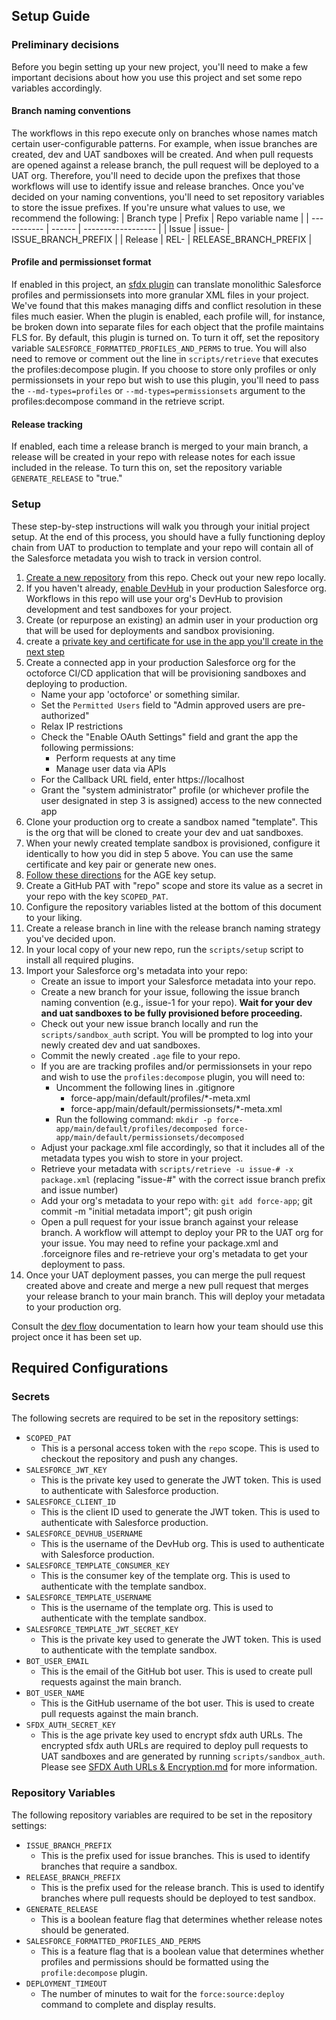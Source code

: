 ## Setup Guide

### Preliminary decisions
Before you begin setting up your new project, you'll need to make a few important decisions about how you use this project and set some repo variables accordingly.

#### Branch naming conventions
The workflows in this repo execute only on branches whose names match certain user-configurable patterns.  For example, when issue branches are created, dev and UAT sandboxes will be created.  And when pull requests are opened against a release branch, the pull request will be deployed to a UAT org.  Therefore, you'll need to decide upon the prefixes that those workflows will use to identify issue and release branches.  Once you've decided on your naming conventions, you'll need to set repository variables to store the issue prefixes.  If you're unsure what values to use, we recommend the following:
| Branch type | Prefix | Repo variable name |
| ----------- | ------ | ------------------ |
| Issue       | issue- | ISSUE_BRANCH_PREFIX |
| Release     | REL-   | RELEASE_BRANCH_PREFIX |

#### Profile and permissionset format
If enabled in this project, an [sfdx plugin](https://www.npmjs.com/package/@rdietrick/sfdx-profile-decompose) can translate monolithic Salesforce profiles and permissionsets into more granular XML files in your project.  We've found that this makes managing diffs and conflict resolution in these files much easier.  When the plugin is enabled, each profile will, for instance, be broken down into separate files for each object that the profile maintains FLS for.  By default, this plugin is turned on.  To turn it off, set the repository variable `SALESFORCE_FORMATTED_PROFILES_AND_PERMS` to true.  You will also need to remove or comment out the line in `scripts/retrieve` that executes the profiles:decompose plugin.  If you choose to store only profiles or only permissionsets in your repo but wish to use this plugin, you'll need to pass the `--md-types=profiles` or `--md-types=permissionsets` argument to the profiles:decompose command in the retrieve script.

#### Release tracking
If enabled, each time a release branch is merged to your main branch, a release will be created in your repo with release notes for each issue included in the release.  To turn this on, set the repository variable `GENERATE_RELEASE` to "true."

### Setup

These step-by-step instructions will walk you through your initial project setup.  At the end of this process, you should have a fully functioning deploy chain from UAT to production to template and your repo will contain all of the Salesforce metadata you wish to track in version control.

1. [Create a new repository](https://github.com/new?owner=&template_name=octoforce-actions&template_owner=github) from this repo.  Check out your new repo locally.
2. If you haven't already, [enable DevHub](https://help.salesforce.com/s/articleView?id=sf.sfdx_setup_enable_devhub.htm&type=5) in your production Salesforce org.  Workflows in this repo will use your org's DevHub to provision development and test sandboxes for your project.
3. Create (or repurpose an existing) an admin user in your production org that will be used for deployments and sandbox provisioning.
4. create a [private key and certificate for use in the app you'll create in the next step](https://developer.salesforce.com/docs/atlas.en-us.sfdx_dev.meta/sfdx_dev/sfdx_dev_auth_key_and_cert.htm)
5. Create a connected app in your production Salesforce org for the octoforce CI/CD application that will be provisioning sandboxes and deploying to production.
    - Name your app 'octoforce' or something similar.
    - Set the `Permitted Users` field to "Admin approved users are pre-authorized"
    - Relax IP restrictions
    - Check the "Enable OAuth Settings" field and grant the app the following permissions:
      -  Perform requests at any time
      -  Manage user data via APIs
    - For the Callback URL field, enter https://localhost
    - Grant the "system administrator" profile (or whichever profile the user designated in step 3 is assigned) access to the new connected app
6. Clone your production org to create a sandbox named "template".  This is the org that will be cloned to create your dev and uat sandboxes.
7. When your newly created template sandbox is provisioned, configure it identically to how you did in step 5 above.  You can use the same certificate and key pair or generate new ones. 
8. [Follow these directions](https://github.com/github/octoforce-actions/blob/add-setup-docs/docs/SFDX%20Auth%20URLs%20%26%20Encryption.md) for the AGE key setup. 
9. Create a GitHub PAT with "repo" scope and store its value as a secret in your repo with the key `SCOPED_PAT`.
10. Configure the repository variables listed at the bottom of this document to your liking.
11. Create a release branch in line with the release branch naming strategy you've decided upon.
12. In your local copy of your new repo, run the `scripts/setup` script to install all required plugins.
13. Import your Salesforce org's metadata into your repo:
    - Create an issue to import your Salesforce metadata into your repo.
    - Create a new branch for your issue, following the issue branch naming convention (e.g., issue-1 for your repo).  **Wait for your dev and uat sandboxes to be fully provisioned before proceeding.**
    - Check out your new issue branch locally and run the `scripts/sandbox_auth` script.  You will be prompted to log into your newly created dev and uat sandboxes.
    - Commit the newly created `.age` file to your repo.
    - If you are are tracking profiles and/or permissionsets in your repo and wish to use the `profiles:decompose` plugin, you will need to:
      - Uncomment the following lines in .gitignore 
        - force-app/main/default/profiles/*-meta.xml
        - force-app/main/default/permissionsets/*-meta.xml
      - Run the following command: `mkdir -p force-app/main/default/profiles/decomposed force-app/main/default/permissionsets/decomposed`
    - Adjust your package.xml file accordingly, so that it includes all of the metadata types you wish to store in your project.
    - Retrieve your metadata with `scripts/retrieve -u issue-# -x package.xml` (replacing "issue-#" with the correct issue branch prefix and issue number)
    - Add your org's metadata to your repo with: `git add force-app`; git commit -m "initial metadata import"; git push origin
    - Open a pull request for your issue branch against your release branch.  A workflow will attempt to deploy your PR to the UAT org for your issue.  You may need to refine your package.xml and .forceignore files and re-retrieve your org's metadata to get your deployment to pass.
14. Once your UAT deployment passes, you can merge the pull request created above and create and merge a new pull request that merges your release branch to your main branch.  This will deploy your metadata to your production org.

Consult the [dev flow](./Dev_Flow.md) documentation to learn how your team should use this project once it has been set up.


## Required Configurations

### Secrets

The following secrets are required to be set in the repository settings:

- `SCOPED_PAT`
  - This is a personal access token with the `repo` scope. This is used to checkout the repository and push any changes.
- `SALESFORCE_JWT_KEY`
  - This is the private key used to generate the JWT token. This is used to authenticate with Salesforce production.
- `SALESFORCE_CLIENT_ID`
  - This is the client ID used to generate the JWT token. This is used to authenticate with Salesforce production.
- `SALESFORCE_DEVHUB_USERNAME`
  - This is the username of the DevHub org. This is used to authenticate with Salesforce production.
- `SALESFORCE_TEMPLATE_CONSUMER_KEY`
  - This is the consumer key of the template org. This is used to authenticate with the template sandbox.
- `SALESFORCE_TEMPLATE_USERNAME`
  - This is the username of the template org. This is used to authenticate with the template sandbox.
- `SALESFORCE_TEMPLATE_JWT_SECRET_KEY`
  - This is the private key used to generate the JWT token. This is used to authenticate with the template sandbox.
- `BOT_USER_EMAIL`
  - This is the email of the GitHub bot user. This is used to create pull requests against the main branch.
- `BOT_USER_NAME`
  - This is the GitHub username of the bot user. This is used to create pull requests against the main branch.
- `SFDX_AUTH_SECRET_KEY`
  - This is the age private key used to encrypt sfdx auth URLs. The encrypted sfdx auth URLs are required to deploy pull requests to UAT sandboxes and are generated by running `scripts/sandbox_auth`. Please see [SFDX Auth URLs & Encryption.md](SFDX%20Auth%20URLs%20%26%20Encryption.md) for more information.

### Repository Variables

The following repository variables are required to be set in the repository settings:

- `ISSUE_BRANCH_PREFIX`
  - This is the prefix used for issue branches.  This is used to identify branches that require a sandbox.
- `RELEASE_BRANCH_PREFIX`
  - This is the prefix used for the release branch. This is used to identify branches where pull requests should be deployed to test sandbox.
- `GENERATE_RELEASE`
  - This is a boolean feature flag that determines whether release notes should be generated.
- `SALESFORCE_FORMATTED_PROFILES_AND_PERMS`
  - This is a feature flag that is a boolean value that determines whether profiles and permissions should be formatted using the `profile:decompose` plugin.  
- `DEPLOYMENT_TIMEOUT`
  - The number of minutes to wait for the `force:source:deploy` command to complete and display results.
